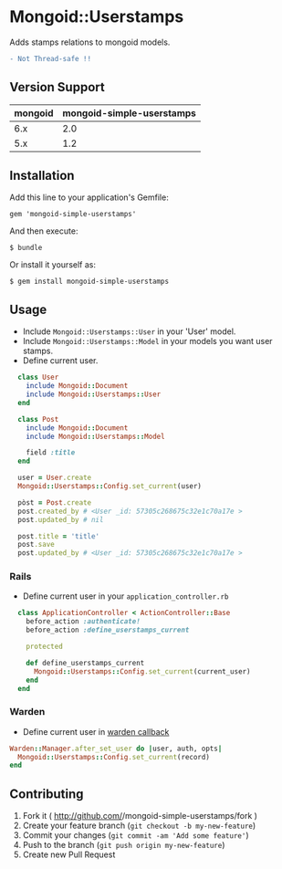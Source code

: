 # Mongoid::Userstamps

Adds stamps relations to mongoid models.

```diff
- Not Thread-safe !!
```

## Version Support

| mongoid | mongoid-simple-userstamps |
| ------- | ------------------------- |
| 6.x     | 2.0                       |
| 5.x     | 1.2                       |

## Installation

Add this line to your application's Gemfile:

    gem 'mongoid-simple-userstamps'

And then execute:

    $ bundle

Or install it yourself as:

    $ gem install mongoid-simple-userstamps

## Usage

* Include `Mongoid::Userstamps::User` in your 'User' model.
* Include `Mongoid::Userstamps::Model` in your models you want user stamps.
* Define current user.

```ruby
  class User
    include Mongoid::Document
    include Mongoid::Userstamps::User
  end

  class Post
    include Mongoid::Document
    include Mongoid::Userstamps::Model

    field :title
  end

  user = User.create
  Mongoid::Userstamps::Config.set_current(user)

  pòst = Post.create
  post.created_by # <User _id: 57305c268675c32e1c70a17e >
  post.updated_by # nil

  post.title = 'title'
  post.save
  post.updated_by # <User _id: 57305c268675c32e1c70a17e >
```

### Rails

* Define current user in your `application_controller.rb`

```ruby
  class ApplicationController < ActionController::Base
    before_action :authenticate!
    before_action :define_userstamps_current

    protected

    def define_userstamps_current
      Mongoid::Userstamps::Config.set_current(current_user)
    end
  end
```

### Warden

* Define current user in [warden callback](https://github.com/hassox/warden/wiki/Callbacks)

```ruby
Warden::Manager.after_set_user do |user, auth, opts|
  Mongoid::Userstamps::Config.set_current(record)
end
```

## Contributing

1. Fork it (
   http://github.com/<my-github-username>/mongoid-simple-userstamps/fork )
2. Create your feature branch (`git checkout -b my-new-feature`)
3. Commit your changes (`git commit -am 'Add some feature'`)
4. Push to the branch (`git push origin my-new-feature`)
5. Create new Pull Request
